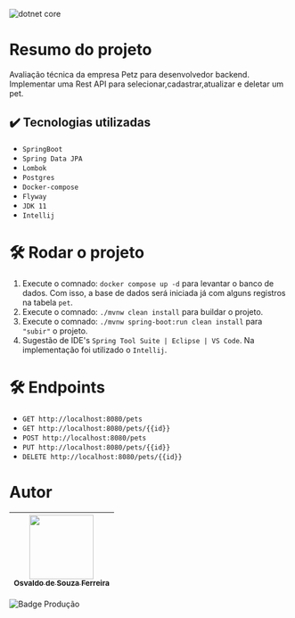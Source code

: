 ![dotnet core](https://github.com/osvaldsoza/ApiFuncional/assets/9426175/d88bdc8e-7cc1-4bd3-bb81-d6e80e7a0c74)

# Resumo do projeto 
Avaliação técnica da empresa Petz para desenvolvedor backend.  
Implementar uma Rest API para selecionar,cadastrar,atualizar e deletar um pet.

## ✔️ Tecnologias utilizadas
- ``SpringBoot``
- ``Spring Data JPA``
- ``Lombok``
- ``Postgres``
- ``Docker-compose``
- ``Flyway``
- ``JDK 11``
- ``Intellij``

# 🛠️ Rodar o projeto
1. Execute o comnado: ``docker compose up -d`` para levantar o banco de dados. Com isso, a base de dados será iniciada já com alguns registros na tabela ``pet``.
1. Execute o comnado: ``./mvnw clean install`` para buildar o projeto.
1. Execute o comnado: ``./mvnw spring-boot:run clean install`` para ``"subir"`` o projeto.
1. Sugestão de IDE's ``Spring Tool Suite | Eclipse | VS Code``. Na implementação foi utilizado o ``Intellij``.

# 🛠️ Endpoints
- ``GET http://localhost:8080/pets``
- ``GET http://localhost:8080/pets/{{id}}``
- ``POST http://localhost:8080/pets``
- ``PUT http://localhost:8080/pets/{{id}}``
- ``DELETE http://localhost:8080/pets/{{id}}``

# Autor

| [<img loading="lazy" src="https://github.com/osvaldsoza/ApiFuncional/assets/9426175/cba31f2b-3b5d-4a6d-ab6d-39583efe752b" width=115><br><sub>Osvaldo de Souza Ferreira</sub>](https://github.com/camilafernanda) 
| :---:

![Badge Produção](http://img.shields.io/static/v1?label=STATUS&message=EM%20PRODUÇÃO&color=GREEN&style=for-the-badge)
